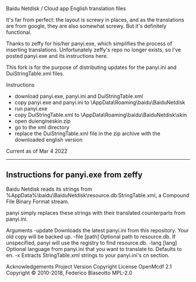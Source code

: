Baidu Netdisk / Cloud app English translation files

It's far from perfect: the layout is screwy in places, and as the translations are from google, they are also somewhat screwy. 
But it's definitely functional.

Thanks to zeffy for his/her panyi.exe, which simplifies the process of inserting translations. Unfortunately zeffy's repo no longer exists, so I've posted panyi.exe and its instructions here. 

This fork is for the purpose of distributing updates for the panyi.ini and DuiStringTable.xml files. 

Instructions

 - download panyi.exe, panyi.ini and DuiStringTable.xml
 - copy panyi.exe and panyi.ini to \AppData\Roaming\baidu\BaiduNetdisk
 - run panyi.exe
 - copy DuiStringTable.xml to \AppData\Roaming\baidu\BaiduNetdisk\skin
 - open duiengineskin.zip
 - go to the xml directory
 - replace the DuiStringTable.xml file in the zip archive with the downloaded english version

Current as of Mar 4 2022

--------------------------------------
Instructions for panyi.exe from zeffy
--------------------------------------

Baidu Netdisk reads its strings from %AppData%\baidu\BaiduNetdisk\resource.db:StringTable.xml, a Compound File Binary Format stream.

panyi simply replaces these strings with their translated counterparts from panyi.ini.

Arguments
-update	Downloads the latest panyi.ini from this repository. Your old copy will be backed up.
-file [path]	Optional path to resource.db. If unspecified, panyi will use the registry to find resource.db.
-lang [lang]	Optional language from panyi.ini that you want to translate to. Defaults to en.
-x	Extracts StringTable.xml strings to your panyi.ini's cn section.

Acknowledgements
Project	Version	Copyright	License
OpenMcdf	2.1	Copyright © 2010-2018, Federico Blaseotto	MPL-2.0
